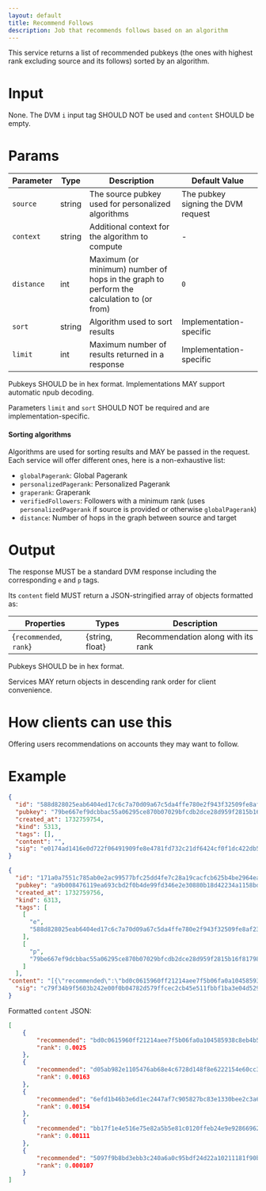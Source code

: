 ```yaml
---
layout: default
title: Recommend Follows
description: Job that recommends follows based on an algorithm
---
```


This service returns a list of recommended pubkeys (the ones with highest rank excluding source and its follows) sorted by an algorithm.

# Input

None. The DVM `i` input tag SHOULD NOT be used and `content` SHOULD be empty.

# Params

| Parameter | Type | Description | Default Value |
|-----|-----|-----|-----|
| `source` | string | The source pubkey used for personalized algorithms | The pubkey signing the DVM request |
| `context` | string | Additional context for the algorithm to compute | - |
| `distance` | int | Maximum (or minimum) number of hops in the graph to perform the calculation to (or from)  | `0` |
| `sort` | string | Algorithm used to sort results | Implementation-specific |
| `limit` | int | Maximum number of results returned in a response | Implementation-specific |

Pubkeys SHOULD be in hex format. Implementations MAY support automatic npub decoding.

Parameters `limit` and `sort` SHOULD NOT be required and are implementation-specific.

#### Sorting algorithms

Algorithms are used for sorting results and MAY be passed in the request. Each service will offer different ones, here is a non-exhaustive list:

 - `globalPagerank`: Global Pagerank
 - `personalizedPagerank`: Personalized Pagerank
 - `graperank`: Graperank
 - `verifiedFollowers`: Followers with a minimum rank (uses `personalizedPagerank` if source is provided or otherwise `globalPagerank`)
 - `distance`: Number of hops in the graph between source and target

# Output

The response MUST be a standard DVM response including the corresponding `e` and `p` tags. 

Its `content` field MUST return a JSON-stringified array of objects formatted as:

| Properties | Types | Description |
|-----|-----|-----|
| {`recommended`, `rank`} | {string, float} | Recommendation along with its rank |

Pubkeys SHOULD be in hex format.

Services MAY return objects in descending rank order for client convenience.

# How clients can use this

Offering users recommendations on accounts they may want to follow.

# Example

```json
{
  "id": "588d828025eab6404ed17c6c7a70d09a67c5da4ffe780e2f943f32509fe8af23",
  "pubkey": "79be667ef9dcbbac55a06295ce870b07029bfcdb2dce28d959f2815b16f81798",
  "created_at": 1732759754,
  "kind": 5313,
  "tags": [],
  "content": "",
  "sig": "e0174ad1416e0d722f06491909fe8e4781fd732c21df6424cf0f1dc422db53ba525d544a29927297f63543796750ed7abf5e3c10c0e40e72b8c916b9a751c078"
}
```

```json
{
  "id": "171a0a7551c785ab0e2ac99577bfc25dd4fe7c28a19cacfcb625b4be2964ea4a",
  "pubkey": "a9b008476119ea693cbd2f0b4de99fd346e2e30880b18d42234a1158bd323783",
  "created_at": 1732759756,
  "kind": 6313,
  "tags": [
    [
      "e",
      "588d828025eab6404ed17c6c7a70d09a67c5da4ffe780e2f943f32509fe8af23"
    ],
    [
      "p",
      "79be667ef9dcbbac55a06295ce870b07029bfcdb2dce28d959f2815b16f81798"
    ]
  ],
"content": "[{\"recommended\":\"bd0c0615960ff21214aee7f5b06fa0a104585938c8eb4b5cd4e2b109041fdf62\",\"rank\":0.0025},{\"recommended\":\"d05ab982e1105476ab68e4c6728d148f8e6222154e60cc359ef6b8599c820bea\",\"rank\":0.00163},{\"recommended\":\"6efd1b46b3e6d1ec2447af7c905827bc83e1330bee2c3a6a5b8e0769734785e2\",\"rank\":0.00154},{\"recommended\":\"bb17f1e4e516e75e82a5b5e81c0120ffeb24e9e92866962440b9888ae82e42a1\",\"rank\":0.00111},{\"recommended\":\"5097f9b8bd3ebb3c240a6a0c95bdf24d22a10211181f90ba29c41c31c889ba0a\",\"rank\":0.000107}]",
  "sig": "c79f34b9f5603b242e00f0b04782d579ffcec2cb45e511fbbf1ba3e04d5297f7eb7a071433b0a14300fbd766feaf5e8e1f6fbd216ae1cce1cb400f987fc2d0d2"
}
```

Formatted `content` JSON:

```json
[
	{
		"recommended": "bd0c0615960ff21214aee7f5b06fa0a104585938c8eb4b5cd4e2b109041fdf62",
		"rank": 0.0025
	},
	{
		"recommended": "d05ab982e1105476ab68e4c6728d148f8e6222154e60cc359ef6b8599c820bea",
		"rank": 0.00163
	},
	{
		"recommended": "6efd1b46b3e6d1ec2447af7c905827bc83e1330bee2c3a6a5b8e0769734785e2",
		"rank": 0.00154
	},
	{
		"recommended": "bb17f1e4e516e75e82a5b5e81c0120ffeb24e9e92866962440b9888ae82e42a1",
		"rank": 0.00111
	},
	{
		"recommended": "5097f9b8bd3ebb3c240a6a0c95bdf24d22a10211181f90ba29c41c31c889ba0a",
		"rank": 0.000107
	}
]
```